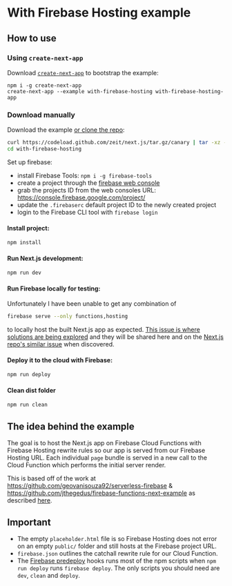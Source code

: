 # With Firebase Hosting example

## How to use

### Using `create-next-app`

Download [`create-next-app`](https://github.com/segmentio/create-next-app) to bootstrap the example:

```
npm i -g create-next-app
create-next-app --example with-firebase-hosting with-firebase-hosting-app
```

### Download manually

Download the example [or clone the repo](https://github.com/zeit/next.js):

```bash
curl https://codeload.github.com/zeit/next.js/tar.gz/canary | tar -xz --strip=2 next.js-canary/examples/with-firebase-hosting
cd with-firebase-hosting
```

Set up firebase:

* install Firebase Tools: `npm i -g firebase-tools`
* create a project through the [firebase web console](https://console.firebase.google.com/)
* grab the projects ID from the web consoles URL: https://console.firebase.google.com/project/<projectId>
* update the `.firebaserc` default project ID to the newly created project
* login to the Firebase CLI tool with `firebase login`

#### Install project:

```bash
npm install
```

#### Run Next.js development:

```bash
npm run dev
```

#### Run Firebase locally for testing:

Unfortunately I have been unable to get any combination of

```bash
firebase serve --only functions,hosting
```

to locally host the built Next.js app as expected. [This issue is where solutions are being explored](https://github.com/firebase/firebase-tools/issues/535) and they will be shared here and on the [Next.js repo's similar issue](https://github.com/zeit/next.js/issues/3167) when discovered.

#### Deploy it to the cloud with Firebase:

```bash
npm run deploy
```

#### Clean dist folder

```bash
npm run clean
```

## The idea behind the example

The goal is to host the Next.js app on Firebase Cloud Functions with Firebase Hosting rewrite rules so our app is served from our Firebase Hosting URL. Each individual `page` bundle is served in a new call to the Cloud Function which performs the initial server render.

This is based off of the work at https://github.com/geovanisouza92/serverless-firebase & https://github.com/jthegedus/firebase-functions-next-example as described [here](https://medium.com/@jthegedus/next-js-on-cloud-functions-for-firebase-with-firebase-hosting-7911465298f2).

## Important

* The empty `placeholder.html` file is so Firebase Hosting does not error on an empty `public/` folder and still hosts at the Firebase project URL.
* `firebase.json` outlines the catchall rewrite rule for our Cloud Function.
* The [Firebase predeploy](https://firebase.google.com/docs/cli/#predeploy_and_postdeploy_hooks) hooks runs most of the npm scripts when `npm run deploy` runs `firebase deploy`. The only scripts you should need are `dev`, `clean` and `deploy`.
